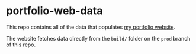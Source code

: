 # portfolio-web-data

This repo contains all of the data that populates [my portfolio website](https://frankkulak.com).

The website fetches data directly from the `build/` folder on the `prod` branch of this repo.
